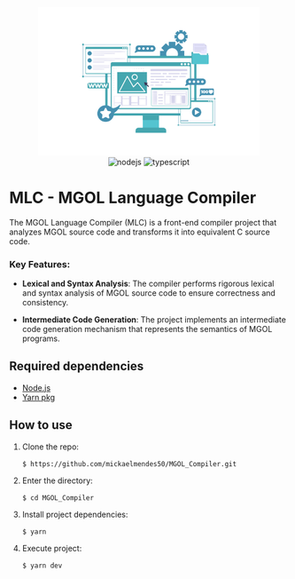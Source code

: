 <div align='center'>
  <img src="docs/logo/compiler.png" alt="logo" width="400">
</div>

<div align="center">
  <img src="https://img.shields.io/badge/Node.js-43853D?style=for-the-badge&logo=node.js&logoColor=white"  alt="nodejs"/>
  <img src="https://img.shields.io/badge/TypeScript-007ACC?style=for-the-badge&logo=typescript&logoColor=white"  alt="typescript"/>
</div>

# MLC - MGOL Language Compiler

The MGOL Language Compiler (MLC) is a front-end compiler project that analyzes MGOL source code and transforms it into equivalent C source code.

### Key Features:

- **Lexical and Syntax Analysis**: The compiler performs rigorous lexical and syntax analysis of MGOL source code to ensure correctness and consistency.

- **Intermediate Code Generation**: The project implements an intermediate code generation mechanism that represents the semantics of MGOL programs.

## Required dependencies

- [Node.js](https://nodejs.org/)
- [Yarn pkg](https://classic.yarnpkg.com/lang/en/docs/install)

## How to use
1. Clone the repo:
   ```
   $ https://github.com/mickaelmendes50/MGOL_Compiler.git
   ```
2. Enter the directory:
   ```
   $ cd MGOL_Compiler
   ```
3. Install project dependencies:
   ```
   $ yarn
   ```
4. Execute project:
   ```
   $ yarn dev
   ```
